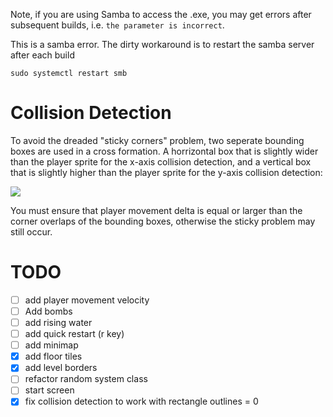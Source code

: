 
Note, if you are using Samba to access the .exe, you may get errors after subsequent builds, i.e. `the parameter is incorrect`.

This is a samba error. The dirty workaround is to restart the samba server after each build

```
sudo systemctl restart smb
```

# Collision Detection

To avoid the dreaded "sticky corners" problem, two seperate bounding boxes are used in a cross formation. A horrizontal box that is slightly wider than the player sprite for the x-axis collision detection, and a vertical box that is slightly higher than the player sprite for the y-axis collision detection:

![](cross_bounding_box.svg)

You must ensure that player movement delta is equal or larger than the corner overlaps of the bounding boxes, otherwise the sticky problem may still occur.


# TODO

- [ ] add player movement velocity
- [ ] Add bombs
- [ ] add rising water
- [ ] add quick restart (r key)
- [ ] add minimap
- [x] add floor tiles
- [x] add level borders
- [ ] refactor random system class
- [ ] start screen
- [x] fix collision detection to work with rectangle outlines = 0
